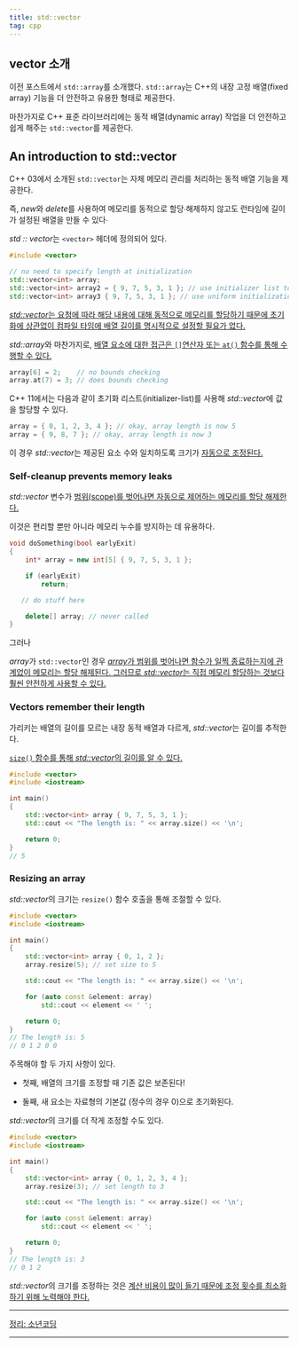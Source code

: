 ```yaml
---
title: std::vector
tag: cpp
---
```




## vector 소개

이전 포스트에서 `std::array`를 소개했다. `std::array`는 C++의 내장 고정 배열(fixed array) 기능을 더 안전하고 유용한 형태로 제공한다.

마찬가지로 C++ 표준 라이브러리에는 동적 배열(dynamic array) 작업을 더 안전하고 쉽게 해주는 `std::vector`를 제공한다.

## An introduction to std::vector

C++ 03에서 소개된 `std::vector`는 자체 메모리 관리를 처리하는 동적 배열 기능을 제공한다.

 즉, *new*와 *delete*를 사용하여 메모리를 동적으로 할당∙해제하지 않고도 런타임에 길이가 설정된 배열을 만들 수 있다∙ 

*std :: vector*는 `<vector>` 헤더에 정의되어 있다.

```cpp
#include <vector>

// no need to specify length at initialization
std::vector<int> array; 
std::vector<int> array2 = { 9, 7, 5, 3, 1 }; // use initializer list to initialize array
std::vector<int> array3 { 9, 7, 5, 3, 1 }; // use uniform initialization to initialize array (C++11 onward)
```

<u>*std::vector*는 요청에 따라 해당 내용에 대해 동적으로 메모리를 할당하기 때문에 초기화에 상관없이 컴파일 타임에 배열 길이를 명시적으로 설정할 필요가 없다.</u>

*std::array*와 마찬가지로, <u>배열 요소에 대한 접근은 `[]`연산자 또는 `at()` 함수를 통해 수행할 수 있다.</u>

```cpp
array[6] = 2;    // no bounds checking
array.at(7) = 3; // does bounds checking
```



C++ 11에서는 다음과 같이 초기화 리스트(initializer-list)를 사용해 *std::vector*에 값을 할당할 수 있다.

```cpp
array = { 0, 1, 2, 3, 4 }; // okay, array length is now 5
array = { 9, 8, 7 }; // okay, array length is now 3
```

이 경우 *std::vector*는 제공된 요소 수와 일치하도록 크기가 <u>자동으로 조정된다.</u>



### Self-cleanup prevents memory leaks

*std::vector* 변수가 <u>범위(scope)를 벗어나면 자동으로 제어하는 메모리를 할당 해제한다.</u>

 이것은 편리할 뿐만 아니라 메모리 누수를 방지하는 데 유용하다.

```cpp
void doSomething(bool earlyExit)
{
    int* array = new int[5] { 9, 7, 5, 3, 1 };

    if (earlyExit)
        return;

   // do stuff here

    delete[] array; // never called
}
```

그러나 

*array*가 `std::vector`인 경우 <u>*array*가 범위를 벗어나면 함수가 일찍 종료하는지에 관계없이 메모리는 할당 해제된다. 그러므로 *std::vector*는 직접 메모리 할당하는 것보다 훨씬 안전하게 사용할 수 있다.</u>



### Vectors remember their length

가리키는 배열의 길이를 모르는 내장 동적 배열과 다르게, *std::vector*는 길이를 추적한다. 

<u>`size()` 함수를 통해 *std::vector*의 길이를 알 수 있다.</u>

```cpp
#include <vector>
#include <iostream>

int main()
{
    std::vector<int> array { 9, 7, 5, 3, 1 };
    std::cout << "The length is: " << array.size() << '\n';

    return 0;
}
// 5
```



### Resizing an array

*std::vector*의 크기는 `resize()` 함수 호출을 통해 조절할 수 있다.

```cpp
#include <vector>
#include <iostream>

int main()
{
    std::vector<int> array { 0, 1, 2 };
    array.resize(5); // set size to 5

    std::cout << "The length is: " << array.size() << '\n';

    for (auto const &element: array)
        std::cout << element << ' ';

    return 0;
}
// The length is: 5
// 0 1 2 0 0
```

주목해야 할 두 가지 사항이 있다. 

- 첫째, 배열의 크기를 조정할 때 기존 값은 보존된다! 

- 둘째, 새 요소는 자료형의 기본값 (정수의 경우 0)으로 초기화된다.

*std::vector*의 크기를 더 작게 조정할 수도 있다.

```cpp
#include <vector>
#include <iostream>

int main()
{
    std::vector<int> array { 0, 1, 2, 3, 4 };
    array.resize(3); // set length to 3

    std::cout << "The length is: " << array.size() << '\n';

    for (auto const &element: array)
        std::cout << element << ' ';

    return 0;
}
// The length is: 3
// 0 1 2
```

*std::vector*의 크기를 조정하는 것은 <u>계산 비용이 많이 들기 때문에 조정 횟수를 최소화하기 위해 노력해야 한다.</u>

---

[정리: 소년코딩](https://boycoding.tistory.com/214?category=1009770)

---